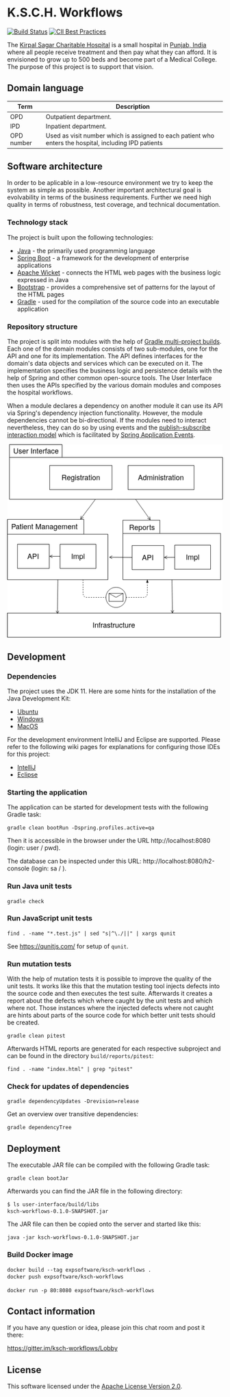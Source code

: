 # K.S.C.H. Workflows

[![Build Status](https://travis-ci.com/ksch-workflows/ksch-workflows.svg?branch=master)](https://travis-ci.com/ksch-workflows/ksch-workflows) [![CII Best Practices](https://bestpractices.coreinfrastructure.org/projects/2328/badge)](https://bestpractices.coreinfrastructure.org/projects/2328)

The [Kirpal Sagar Charitable Hospital](https://kirpal-sagar.org/en/kirpal-charitable-hospital-en/) is a small hospital in [Punjab, India](https://www.google.com/maps/place/Kirpal+Sagar+Hospital/@31.02067,76.0855824,16z/data=!4m8!1m2!2m1!1skirpal+sagar!3m4!1s0x0:0xc422150834d1e3a5!8m2!3d31.0187086!4d76.0890837) where all people receive treatment and then pay what they can afford. It is envisioned to grow up to 500 beds and become part of a Medical College. The purpose of this project is to support that vision.

## Domain language

| Term | Description |
|------|-------------|
| OPD | Outpatient department. |
| IPD | Inpatient department. |
| OPD number | Used as visit number which is assigned to each patient who enters the hospital, including IPD patients |

## Software architecture

In order to be aplicable in a low-resource environment we try to keep the system as simple as possible. Another important architectural goal is evolvability in terms of the business requirements. Further we need high quality in terms of robustness, test coverage, and technical documentation.

### Technology stack

The project is built upon the following technologies:

- [Java](https://github.com/ksch-workflows/ksch-workflows/wiki/Java) - the primarily used programming language
- [Spring Boot](https://github.com/ksch-workflows/ksch-workflows/wiki/Spring-Boot) - a framework for the development of enterprise applications
- [Apache Wicket](https://github.com/ksch-workflows/ksch-workflows/wiki/Apache-Wicket) - connects the HTML web pages with the business logic expressed in Java
- [Bootstrap](https://github.com/ksch-workflows/ksch-workflows/wiki/Bootstrap) - provides a comprehensive set of patterns for the layout of the HTML pages
- [Gradle](https://github.com/ksch-workflows/ksch-workflows/wiki/Gradle) - used for the compilation of the source code into an executable application  

### Repository structure

The project is split into modules with the help of [Gradle multi-project builds](https://docs.gradle.org/current/userguide/multi_project_builds.html). Each one of the domain modules consists of two sub-modules, one for the API and one for its implementation. The API defines interfaces for the domain's data objects and services which can be executed on it. The implementation specifies the business logic and persistence details with the help of Spring and other common open-source tools. The User Interface then uses the APIs specified by the various domain modules and composes the hospital workflows.

When a module declares a dependency on another module it can use its API via Spring's dependency injection functionality. However, the module dependencies cannot be bi-directional. If the modules need to interact nevertheless, they can do so by using events and the [publish-subscribe interaction model](https://en.wikipedia.org/wiki/Publish%E2%80%93subscribe_pattern) which is facilitated by [Spring Application Events](https://spring.io/blog/2015/02/11/better-application-events-in-spring-framework-4-2).

![module structure](infrastructure/doc/architecture/ProjectDependencies.png)

## Development

### Dependencies

The project uses the JDK 11. Here are some hints for the installation of the Java Development Kit:

- [Ubuntu](https://github.com/ksch-workflows/ksch-workflows/wiki/Installing-Java-on-Ubuntu)
- [Windows](https://github.com/ksch-workflows/ksch-workflows/wiki/Installing-Java-on-Windows)
- [MacOS](https://github.com/ksch-workflows/ksch-workflows/wiki/Installing-Java-on-MacOS)

For the development environment IntelliJ and Eclipse are supported.
Please refer to the following wiki pages for explanations for configuring those IDEs for this project:

- [IntelliJ](https://github.com/ksch-workflows/ksch-workflows/wiki/Import-Project-with-IntelliJ)
- [Eclipse](https://github.com/ksch-workflows/ksch-workflows/wiki/Import-Project-with-Eclipse)

### Starting the application

The application can be started for development tests with the following Gradle task:

```
gradle clean bootRun -Dspring.profiles.active=qa
```

Then it is accessible in the browser under the URL http://localhost:8080 (login: user / pwd).

The database can be inspected under this URL: http://localhost:8080/h2-console (login: sa / <empty password>).

### Run Java unit tests

```
gradle check
```

### Run JavaScript unit tests

```
find . -name "*.test.js" | sed "s|^\./||" | xargs qunit
```

See https://qunitjs.com/ for setup of `qunit`.

### Run mutation tests

With the help of mutation tests it is possible to improve the quality of the unit
tests. It works like this that the mutation testing tool injects defects into the
source code and then executes the test suite. Afterwards it creates a report about
the defects which where caught by the unit tests and which where not. Those
instances where the injected defects where not caught are hints about parts of the
source code for which better unit tests should be created.

```
gradle clean pitest
```

Afterwards HTML reports are generated for each respective subproject and can be found in the directory `build/reports/pitest`:

```
find . -name "index.html" | grep "pitest"
```

### Check for updates of dependencies

```
gradle dependencyUpdates -Drevision=release
```

Get an overview over transitive dependencies:

```
gradle dependencyTree
```

## Deployment

The executable JAR file can be compiled with the following Gradle task:

```
gradle clean bootJar
```

Afterwards you can find the JAR file in the following directory:

```
$ ls user-interface/build/libs
ksch-workflows-0.1.0-SNAPSHOT.jar
```

The JAR file can then be copied onto the server and started like this:

```
java -jar ksch-workflows-0.1.0-SNAPSHOT.jar
```

### Build Docker image

```
docker build --tag expsoftware/ksch-workflows .
docker push expsoftware/ksch-workflows

docker run -p 80:8080 expsoftware/ksch-workflows
```

## Contact information

If you have any question or idea, please join this chat room and post it there:

https://gitter.im/ksch-workflows/Lobby

## License

This software licensed under the [Apache License Version 2.0](https://github.com/ksch-workflows/ksch-workflows/blob/master/LICENSE).
